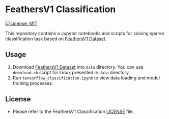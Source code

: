 # FeathersV1 Classification

[![License: MIT](https://img.shields.io/badge/License-MIT-green.svg)](https://opensource.org/licenses/MIT)

This repository contains a Jupyter notebooks and scripts for solving sparse classification task based on [FeathersV1 Dataset](https://github.com/feathers-dataset/feathersv1-dataset).

## Usage

1. Download [FeathersV1 Dataset](https://github.com/feathers-dataset/feathersv1-dataset) into `data` directory. You can use `download.sh` script for Linux presented in `data` directory.
2. Run `tensorflow_classification.ipynb` to view data loading and model training processes.

## License

* Please refer to the FeathersV1 Classification [LICENSE](https://github.com/feathers-dataset/feathersv1-classification/blob/master/LICENSE) file.
